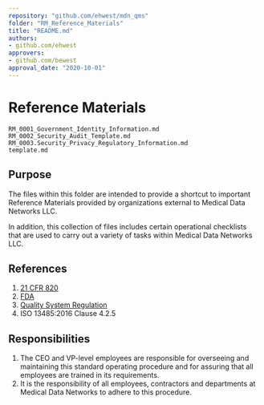 ```yaml
---
repository: "github.com/ehwest/mdn_qms"
folder: "RM_Reference_Materials"
title: "README.md"
authors:
- github.com/ehwest
approvers:
- github.com/bewest
approval_date: "2020-10-01"
---
```


# Reference Materials
```{toctree}
RM_0001_Government_Identity_Information.md
RM_0002_Security_Audit_Template.md
RM_0003.Security_Privacy_Regulatory_Information.md
template.md
```

## Purpose

The files within this folder are intended to provide a shortcut to
important Reference Materials provided by organizations external to Medical Data Networks LLC.

In addition, this collection of files includes certain operational checklists that are used to carry out a variety of tasks within Medical Data Networks LLC.


## References

1. [21 CFR 820](https://www.accessdata.fda.gov/scripts/cdrh/cfdocs/cfcfr/CFRSearch.cfm?CFRPart=820&amp;showFR=1&amp;subpartNode=21:8.0.1.1.12.13)
2. [FDA](https://www.accessdata.fda.gov/scripts/cdrh/cfdocs/cfcfr/CFRSearch.cfm?CFRPart=820&amp;showFR=1&amp;subpartNode=21:8.0.1.1.12.13)
3.  [Quality System Regulation](https://www.accessdata.fda.gov/scripts/cdrh/cfdocs/cfcfr/CFRSearch.cfm?CFRPart=820&amp;showFR=1&amp;subpartNode=21:8.0.1.1.12.13)
4. ISO 13485:2016 Clause 4.2.5

## Responsibilities

1. The CEO and VP-level employees are responsible for overseeing and maintaining this standard operating procedure and for assuring that all employees are trained in its requirements.
2. It is the responsibility of all employees, contractors and departments at Medical Data Networks to adhere to this procedure.

